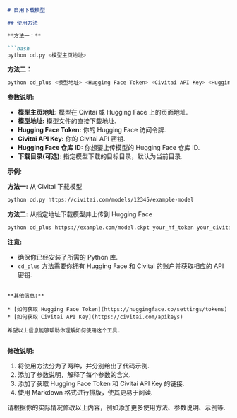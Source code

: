 ```markdown
# 自用下载模型

## 使用方法

**方法一：**

```bash
python cd.py <模型主页地址> 
```

**方法二：**

```bash
python cd_plus <模型地址> <Hugging Face Token> <Civitai API Key> <Hugging Face 仓库 ID> <下载目录(可选)>
```

**参数说明:**

* **模型主页地址:**  模型在 Civitai 或 Hugging Face 上的页面地址.
* **模型地址:** 模型文件的直接下载地址.
* **Hugging Face Token:** 你的 Hugging Face 访问令牌.
* **Civitai API Key:** 你的 Civitai API 密钥.
* **Hugging Face 仓库 ID:** 你想要上传模型的 Hugging Face 仓库 ID.
* **下载目录(可选):**  指定模型下载的目标目录，默认为当前目录.


**示例:**

**方法一:** 从 Civitai 下载模型

```bash
python cd.py https://civitai.com/models/12345/example-model
```

**方法二:** 从指定地址下载模型并上传到 Hugging Face

```bash
python cd_plus https://example.com/model.ckpt your_hf_token your_civitai_api_key your_repo_id ./my_models
```

**注意:** 

* 确保你已经安装了所需的 Python 库.
* `cd_plus` 方法需要你拥有 Hugging Face 和 Civitai 的账户并获取相应的 API 密钥.
```

**其他信息:**

* [如何获取 Hugging Face Token](https://huggingface.co/settings/tokens)
* [如何获取 Civitai API Key](https://civitai.com/apikeys)

希望以上信息能够帮助你理解如何使用这个工具. 


```

**修改说明:**

1.  将使用方法分为了两种，并分别给出了代码示例.
2.  添加了参数说明，解释了每个参数的含义.
3.  添加了获取 Hugging Face Token 和 Civitai API Key 的链接.
4.  使用 Markdown 格式进行排版，使其更易于阅读.


请根据你的实际情况修改以上内容，例如添加更多使用方法、参数说明、示例等.
